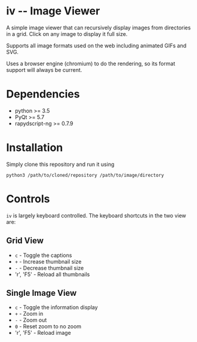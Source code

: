 iv -- Image Viewer
=========================

A simple image viewer that can recursively display images from directories in a
grid. Click on any image to display it full size.

Supports all image formats used on the web including animated GIFs and SVG.

Uses a browser engine (chromium) to do the rendering, so its format support
will always be current.

Dependencies
==============

* python >= 3.5
* PyQt >= 5.7
* rapydscript-ng >= 0.7.9

Installation
==============

Simply clone this repository and run it using

```
python3 /path/to/cloned/repository /path/to/image/directory
```

Controls
===========

`iv` is largely keyboard controlled. The keyboard shortcuts in the two view
are:

Grid View
-------------

* `c` - Toggle the captions
* `+` - Increase thumbnail size
* `-` - Decrease thumbnail size
* 'r', 'F5' - Reload all thumbnails

Single Image View
-------------------

* `c` - Toggle the information display
* `+` - Zoom in
* `-` - Zoom out
* `0` - Reset zoom to no zoom
* 'r', 'F5' - Reload image
